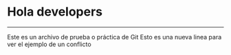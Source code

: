 # Hola developers

----
Este es un archivo de prueba o práctica de Git
Esto es una nueva linea para ver el ejemplo de un conflicto